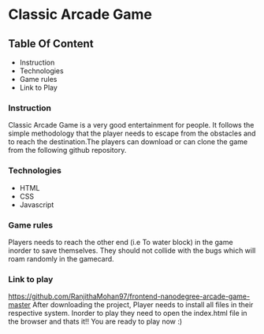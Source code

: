 # Classic Arcade Game

## Table Of Content

* Instruction
* Technologies
* Game rules
* Link to Play

### Instruction
Classic Arcade Game is a very good entertainment for people. It follows the simple methodology that the player needs to escape from the obstacles and to reach the destination.The players can download or can clone the game from the following github repository.

### Technologies
* HTML
* CSS
* Javascript

### Game rules
Players needs to reach the other end (i.e To water block) in the game inorder to save themselves. They should not collide with the bugs which will roam randomly in the gamecard. 

### Link to play
https://github.com/RanjithaMohan97/frontend-nanodegree-arcade-game-master
After downloading the project, Player needs to install all files in their respective system. Inorder to play they need to open the index.html file in the browser and thats it!! You are ready to play now :)

